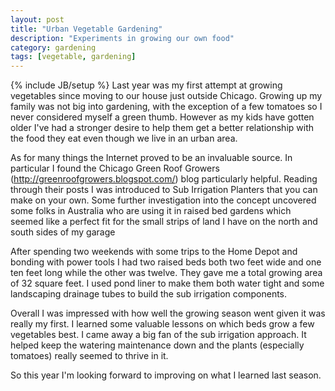 ```yaml
---
layout: post
title: "Urban Vegetable Gardening"
description: "Experiments in growing our own food"
category: gardening
tags: [vegetable, gardening]
---
```

{% include JB/setup %}
Last year was my first attempt at growing vegetables since moving to our house just outside Chicago.
Growing up my family was not big into gardening, with the exception of a few tomatoes so I never considered
myself a green thumb.  However as my kids have gotten older I've had a stronger desire to help them get a
better relationship with the food they eat even though we live in an urban area.

As for many things the Internet proved to be an invaluable source.  In particular I found the
Chicago Green Roof Growers (http://greenroofgrowers.blogspot.com/) blog particularly helpful.  Reading 
through their posts I was introduced to Sub Irrigation Planters that you can make on your own.  Some further
investigation into the concept uncovered some folks in Australia who are using it in raised bed gardens
which seemed like a perfect fit for the small strips of land I have on the north and south sides of my garage  

After spending two weekends with some trips to the Home Depot and bonding with power tools I had two raised beds
both two feet wide and one ten feet long while the other was twelve.  They gave me a total growing area of 32 square feet. 
I used pond liner to make them both water tight and some landscaping drainage tubes to build the sub irrigation
components.

Overall I was impressed with how well the growing season went given it was really my first.  I learned some valuable
lessons on which beds grow a few vegetables best.  I came away a big fan of the sub irrigation approach.  It 
helped keep the watering maintenance down and the plants (especially tomatoes) really seemed to thrive in it.

So this year I'm looking forward to improving on what I learned last season.

